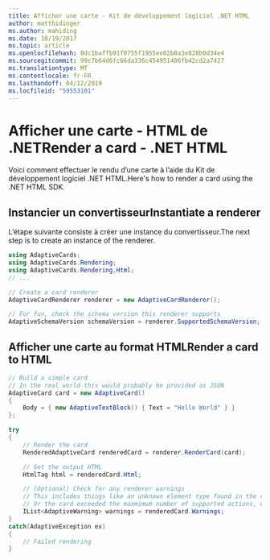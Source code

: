 ```yaml
---
title: Afficher une carte - Kit de développement logiciel .NET HTML
author: matthidinger
ms.author: mahiding
ms.date: 10/19/2017
ms.topic: article
ms.openlocfilehash: 8dc1baffb91f0755f1955ee02b8a3e820b0d34e4
ms.sourcegitcommit: 99c7b64d6fc66da336c454951406fb42cd2a7427
ms.translationtype: MT
ms.contentlocale: fr-FR
ms.lasthandoff: 04/12/2019
ms.locfileid: "59553101"
---
```

# <a name="render-a-card---net-html"></a><span data-ttu-id="01e1b-102">Afficher une carte - HTML de .NET</span><span class="sxs-lookup"><span data-stu-id="01e1b-102">Render a card - .NET HTML</span></span>

<span data-ttu-id="01e1b-103">Voici comment effectuer le rendu d’une carte à l’aide du Kit de développement logiciel .NET HTML.</span><span class="sxs-lookup"><span data-stu-id="01e1b-103">Here's how to render a card using the .NET HTML SDK.</span></span>

## <a name="instantiate-a-renderer"></a><span data-ttu-id="01e1b-104">Instancier un convertisseur</span><span class="sxs-lookup"><span data-stu-id="01e1b-104">Instantiate a renderer</span></span>

<span data-ttu-id="01e1b-105">L’étape suivante consiste à créer une instance du convertisseur.</span><span class="sxs-lookup"><span data-stu-id="01e1b-105">The next step is to create an instance of the renderer.</span></span> 

```csharp
using AdaptiveCards;
using AdaptiveCards.Rendering;
using AdaptiveCards.Rendering.Html;
// ... 

// Create a card renderer
AdaptiveCardRenderer renderer = new AdaptiveCardRenderer();

// For fun, check the schema version this renderer supports
AdaptiveSchemaVersion schemaVersion = renderer.SupportedSchemaVersion; // 1.0
```

## <a name="render-a-card-to-html"></a><span data-ttu-id="01e1b-106">Afficher une carte au format HTML</span><span class="sxs-lookup"><span data-stu-id="01e1b-106">Render a card to HTML</span></span>

```csharp
// Build a simple card
// In the real world this would probably be provided as JSON
AdaptiveCard card = new AdaptiveCard()
{
    Body = { new AdaptiveTextBlock() { Text = "Hello World" } }
};

try
{
    // Render the card
    RenderedAdaptiveCard renderedCard = renderer.RenderCard(card);

    // Get the output HTML 
    HtmlTag html = renderedCard.Html;

    // (Optional) Check for any renderer warnings
    // This includes things like an unknown element type found in the card
    // Or the card exceeded the maxmimum number of supported actions, etc
    IList<AdaptiveWarning> warnings = renderedCard.Warnings;
}
catch(AdaptiveException ex)
{
    // Failed rendering
}
```
